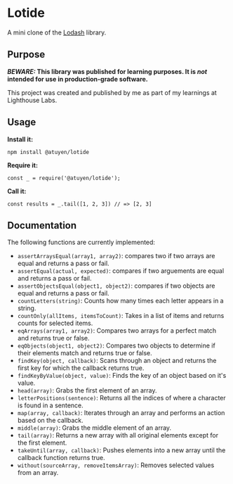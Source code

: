 # Lotide

A mini clone of the [Lodash](https://lodash.com) library.

## Purpose

**_BEWARE:_ This library was published for learning purposes. It is _not_ intended for use in production-grade software.**

This project was created and published by me as part of my learnings at Lighthouse Labs. 

## Usage

**Install it:**

`npm install @atuyen/lotide`

**Require it:**

`const _ = require('@atuyen/lotide');`

**Call it:**

`const results = _.tail([1, 2, 3]) // => [2, 3]`

## Documentation

The following functions are currently implemented:

  * `assertArraysEqual(array1, array2)`: compares two if two arrays are equal and returns a pass or fail.
  * `assertEqual(actual, expected)`: compares if two arguements are equal and returns a pass or fail.
  * `assertObjectsEqual(object1, object2)`: compares if two objects are equal and returns a pass or fail.
  * `countLetters(string)`: Counts how many times each letter appears in a string.
  * `countOnly(allItems, itemsToCount)`: Takes in a list of items and returns counts for selected items.
  * `eqArrays(array1, array2)`: Compares two arrays for a perfect match and returns true or false.
  * `eqObjects(object1, object2)`: Compares two objects to determine if their elements match and returns true or false.
  * `findKey(object, callback)`: Scans through an object and returns the first key for which the callback returns true.
  * `findKeyByValue(object, value)`: Finds the key of an object based on it's value.
  * `head(array)`: Grabs the first element of an array.
  * `letterPositions(sentence)`: Returns all the indices of where a character is found in a sentence.
  * `map(array, callback)`: Iterates through an array and performs an action based on the callback.
  * `middle(array)`: Grabs the middle element of an array.
  * `tail(array)`: Returns a new array with all original elements except for the first element.
  * `takeUntil(array, callback)`: Pushes elements into a new array until the callback function returns true.
  * `without(sourceArray, removeItemsArray)`: Removes selected values from an array.